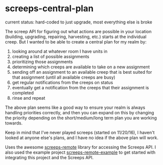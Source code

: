 # screeps-central-plan

current status: hard-coded to just upgrade, most everything else is broke

The screep API for figuring out what actions are possible in your location (building, upgrading, repairing, harvesting, etc.) starts at the individual creep.
But I wanted to be able to create a central plan for my realm by:

1. looking around at whatever room I have units in
2. creating a list of possible assignments
3. prioritizing those assignments
4. determining which creeps are available to take on a new assignment
5. sending off an assignment to an available creep that is best suited for that assignment (until all available creeps are busy)
6. get regular notifications from the creeps on status
7. eventually get a notification from the creeps that their assignment is completed
8. rinse and repeat

The above plan seems like a good way to ensure your realm is always handling priorities correctly, and then you can expand on this by changing the priority depending on the short/medium/long term plan you are working towards.

Keep in mind that I've never played screeps (started on 11/20/16), I haven't looked at anyone else's plans, and I have no idea if the above plan will work.

Uses the awesome [screeps-remote](https://github.com/overra/screeps-remote) library for accessing the Screeps API. I also used the example project [screeps-remote-example](https://github.com/troygoode/screeps-remote-example) to get started with integrating this project and the Screeps API.
